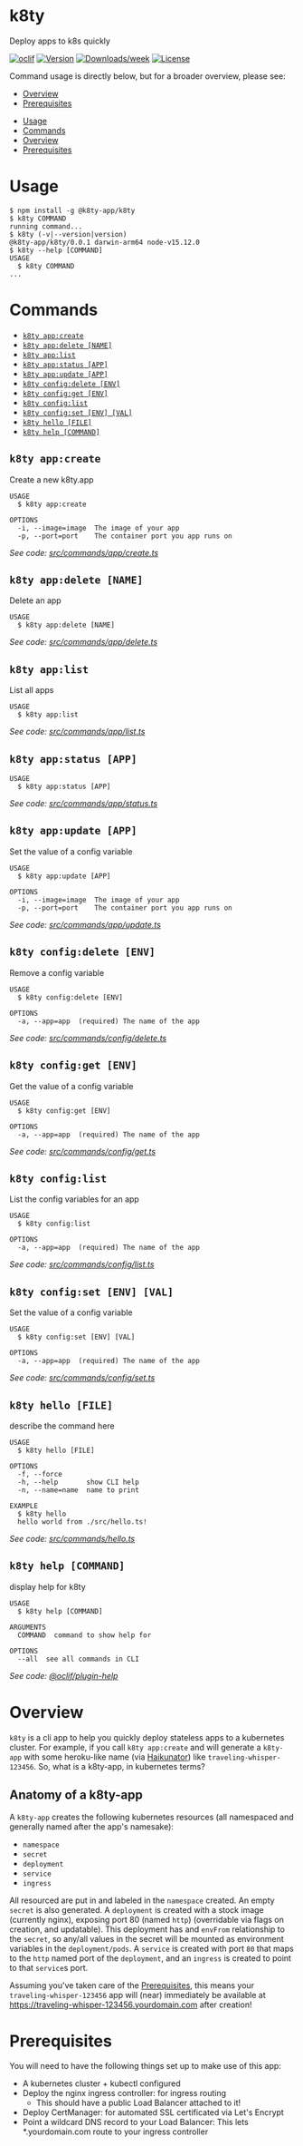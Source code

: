 k8ty
====

Deploy apps to k8s quickly

[![oclif](https://img.shields.io/badge/cli-oclif-brightgreen.svg)](https://oclif.io)
[![Version](https://img.shields.io/npm/v/@k8ty-app/k8ty.svg)](https://npmjs.org/package/@k8ty-app/k8ty)
[![Downloads/week](https://img.shields.io/npm/dw/@k8ty-app/k8ty.svg)](https://npmjs.org/package/@k8ty-app/k8ty)
[![License](https://img.shields.io/npm/l/@k8ty-app/k8ty.svg)](https://github.com/k8ty-app/k8ty/blob/main/package.json)

Command usage is directly below, but for a broader overview, please see:
* [Overview](#overview)
* [Prerequisites](#prerequisites)

<!-- toc -->
* [Usage](#usage)
* [Commands](#commands)
* [Overview](#overview)
* [Prerequisites](#prerequisites)
<!-- tocstop -->

# Usage

<!-- usage -->
```sh-session
$ npm install -g @k8ty-app/k8ty
$ k8ty COMMAND
running command...
$ k8ty (-v|--version|version)
@k8ty-app/k8ty/0.0.1 darwin-arm64 node-v15.12.0
$ k8ty --help [COMMAND]
USAGE
  $ k8ty COMMAND
...
```
<!-- usagestop -->

# Commands

<!-- commands -->
* [`k8ty app:create`](#k8ty-appcreate)
* [`k8ty app:delete [NAME]`](#k8ty-appdelete-name)
* [`k8ty app:list`](#k8ty-applist)
* [`k8ty app:status [APP]`](#k8ty-appstatus-app)
* [`k8ty app:update [APP]`](#k8ty-appupdate-app)
* [`k8ty config:delete [ENV]`](#k8ty-configdelete-env)
* [`k8ty config:get [ENV]`](#k8ty-configget-env)
* [`k8ty config:list`](#k8ty-configlist)
* [`k8ty config:set [ENV] [VAL]`](#k8ty-configset-env-val)
* [`k8ty hello [FILE]`](#k8ty-hello-file)
* [`k8ty help [COMMAND]`](#k8ty-help-command)

## `k8ty app:create`

Create a new k8ty.app

```
USAGE
  $ k8ty app:create

OPTIONS
  -i, --image=image  The image of your app
  -p, --port=port    The container port you app runs on
```

_See code: [src/commands/app/create.ts](https://github.com/k8ty-app/k8ty/blob/v0.0.1/src/commands/app/create.ts)_

## `k8ty app:delete [NAME]`

Delete an app

```
USAGE
  $ k8ty app:delete [NAME]
```

_See code: [src/commands/app/delete.ts](https://github.com/k8ty-app/k8ty/blob/v0.0.1/src/commands/app/delete.ts)_

## `k8ty app:list`

List all apps

```
USAGE
  $ k8ty app:list
```

_See code: [src/commands/app/list.ts](https://github.com/k8ty-app/k8ty/blob/v0.0.1/src/commands/app/list.ts)_

## `k8ty app:status [APP]`

```
USAGE
  $ k8ty app:status [APP]
```

_See code: [src/commands/app/status.ts](https://github.com/k8ty-app/k8ty/blob/v0.0.1/src/commands/app/status.ts)_

## `k8ty app:update [APP]`

Set the value of a config variable

```
USAGE
  $ k8ty app:update [APP]

OPTIONS
  -i, --image=image  The image of your app
  -p, --port=port    The container port you app runs on
```

_See code: [src/commands/app/update.ts](https://github.com/k8ty-app/k8ty/blob/v0.0.1/src/commands/app/update.ts)_

## `k8ty config:delete [ENV]`

Remove a config variable

```
USAGE
  $ k8ty config:delete [ENV]

OPTIONS
  -a, --app=app  (required) The name of the app
```

_See code: [src/commands/config/delete.ts](https://github.com/k8ty-app/k8ty/blob/v0.0.1/src/commands/config/delete.ts)_

## `k8ty config:get [ENV]`

Get the value of a config variable

```
USAGE
  $ k8ty config:get [ENV]

OPTIONS
  -a, --app=app  (required) The name of the app
```

_See code: [src/commands/config/get.ts](https://github.com/k8ty-app/k8ty/blob/v0.0.1/src/commands/config/get.ts)_

## `k8ty config:list`

List the config variables for an app

```
USAGE
  $ k8ty config:list

OPTIONS
  -a, --app=app  (required) The name of the app
```

_See code: [src/commands/config/list.ts](https://github.com/k8ty-app/k8ty/blob/v0.0.1/src/commands/config/list.ts)_

## `k8ty config:set [ENV] [VAL]`

Set the value of a config variable

```
USAGE
  $ k8ty config:set [ENV] [VAL]

OPTIONS
  -a, --app=app  (required) The name of the app
```

_See code: [src/commands/config/set.ts](https://github.com/k8ty-app/k8ty/blob/v0.0.1/src/commands/config/set.ts)_

## `k8ty hello [FILE]`

describe the command here

```
USAGE
  $ k8ty hello [FILE]

OPTIONS
  -f, --force
  -h, --help       show CLI help
  -n, --name=name  name to print

EXAMPLE
  $ k8ty hello
  hello world from ./src/hello.ts!
```

_See code: [src/commands/hello.ts](https://github.com/k8ty-app/k8ty/blob/v0.0.1/src/commands/hello.ts)_

## `k8ty help [COMMAND]`

display help for k8ty

```
USAGE
  $ k8ty help [COMMAND]

ARGUMENTS
  COMMAND  command to show help for

OPTIONS
  --all  see all commands in CLI
```

_See code: [@oclif/plugin-help](https://github.com/oclif/plugin-help/blob/v3.2.2/src/commands/help.ts)_
<!-- commandsstop -->


# Overview

`k8ty` is a cli app to help you quickly deploy stateless apps to a kubernetes cluster. For example, if you call `k8ty app:create` and will
generate a `k8ty-app` with some heroku-like name (via [Haikunator](https://github.com/Atrox/haikunatorjs)) like 
`traveling-whisper-123456`. So, what is a k8ty-app, in kubernetes terms?

## Anatomy of a k8ty-app
A `k8ty-app` creates the following kubernetes resources (all namespaced and generally named after the app's namesake):
* `namespace`
* `secret`
* `deployment`
* `service`
* `ingress`

All resourced are put in and labeled in the `namespace` created. An empty `secret` is also generated. A `deployment` is created
with a stock image (currently nginx), exposing port 80 (named `http`) (overridable via flags on creation, and updatable). This deployment
has and `envFrom` relationship to the `secret`, so any/all values in the secret will be mounted as environment variables in the
`deployment/pods`. A `service` is created with port `80` that maps to the `http` named port of the `deployment`, and an 
`ingress` is created to point to that `service`s port.

Assuming you've taken care of the [Prerequisites](#Prerequisites), this means your `traveling-whisper-123456` app will
(near) immediately be available at https://traveling-whisper-123456.yourdomain.com after creation!

# Prerequisites

You will need to have the following things set up to make use of this app:
* A kubernetes cluster + kubectl configured
* Deploy the nginx ingress controller: for ingress routing
  * This should have a public Load Balancer attached to it!
* Deploy CertManager: for automated SSL certificated via Let's Encrypt
* Point a wildcard DNS record to your Load Balancer: This lets *.yourdomain.com route to your ingress controller

